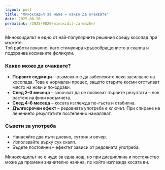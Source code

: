 ```yaml
---
layout: post
title: "Миноксидил за мъже – какво да очаквате"
date: 2025-08-20
permalink: /2025/0820/minoxidil-za-mazhe/
---
```


Миноксидилът е едно от най-популярните решения срещу косопад при мъжете.  
Той работи локално, като стимулира кръвообращението в скалпа и подхранва космените фоликули.  

### Какво може да очаквате?
- **Първите седмици** – възможно е да забележите леко засилване на косопада. Това е нормален процес, защото старите косми отстъпват място на нови и по-здрави.  
- **След 2–3 месеца** – започват да се появяват първите резултати – нов растеж на фини косъмчета.  
- **След 4–6 месеца** – косата изглежда по-гъста и стабилна.  
- **Дългосрочен ефект** – редовната употреба е ключът. При спиране на лечението резултатите постепенно намаляват.  

### Съвети за употреба
- Нанасяйте два пъти дневно, сутрин и вечер.  
- Използвайте върху сух скалп.  
- Бъдете постоянни – ефектът зависи от редовната употреба.  


Миноксидилът не е чудо за една нощ, но при дисциплина и постоянство може да промени значително начина, по който изглежда косата ви.  

